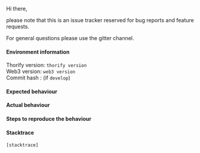 Hi there,

please note that this is an issue tracker reserved for bug reports and feature requests.

For general questions please use the gitter channel.

#### Environment information

Thorify version: `thorify version`<br>
Web3 version: `web3 version`<br>
Commit hash : (if `develop`)

#### Expected behaviour


#### Actual behaviour


#### Steps to reproduce the behaviour


#### Stacktrace

````
[stacktrace]
````
